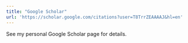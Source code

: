 ```yaml
---
title: "Google Scholar"
url: 'https://scholar.google.com/citations?user=T8TrrZEAAAAJ&hl=en'
---
```


See my personal Google Scholar page for details.
